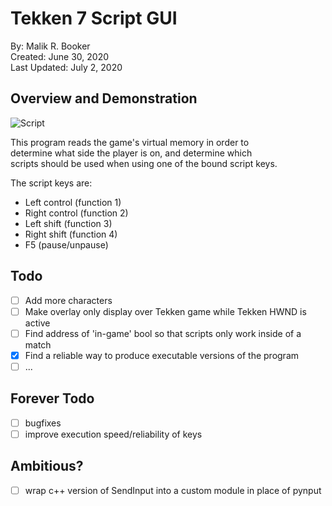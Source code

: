 # Tekken 7 Script GUI
By: Malik R. Booker  
Created: June 30, 2020  
Last Updated: July 2, 2020

## Overview and Demonstration
![Script](demo_/overviewdemo.gif)  
  
This program reads the game's virtual memory in order to  
determine what side the player is on, and determine which  
scripts should be used when using one of the bound script keys.  
  
The script keys are:
- Left control (function 1)
- Right control (function 2)
- Left shift (function 3)
- Right shift (function 4)
- F5 (pause/unpause)

## Todo
- [ ] Add more characters
- [ ] Make overlay only display over Tekken game while Tekken HWND is active
- [ ] Find address of 'in-game' bool so that scripts only work inside of a match
- [x] Find a reliable way to produce executable versions of the program
- [ ] ...

## Forever Todo
- [ ] bugfixes
- [ ] improve execution speed/reliability of keys

## Ambitious?
- [ ] wrap c++ version of SendInput into a custom module in place of pynput
